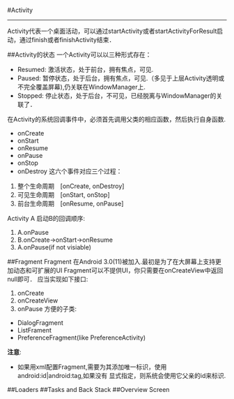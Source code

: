 #Activity

***

Activity代表一个桌面活动，可以通过startActivity或者startActivityForResult启动，通过finish或者finishActivity结束．

##Activity的状态
一个Activity可以以三种形式存在：
  * Resumed: 激活状态，处于前台，拥有焦点，可见.
  * Paused: 暂停状态，处于后台，拥有焦点，可见.（多见于上层Activity透明或不完全覆盖屏幕),仍关联在WindowManager上.
  * Stopped: 停止状态，处于后台，不可见，已经脱离与WindowManager的关联了．

在Activity的系统回调事件中，必须首先调用父类的相应函数，然后执行自身函数.
  * onCreate
  * onStart
  * onResume
  * onPause
  * onStop
  * onDestroy
这六个事件对应三个过程：
  1. 整个生命周期　[onCreate, onDestroy]
  2. 可见生命周期　[onStart, onStop]
  3. 前台生命周期　[onResume, onPause]

Activity A 启动B的回调顺序:
  1. A.onPause
  2. B.onCreate->onStart->onResume
  3. A.onPause(if not visiable)

##Fragment
Fragment 在Android 3.0(11)被加入.最初是为了在大屏幕上支持更加动态和可扩展的UI
Fragment可以不提供UI，你只需要在onCreateView中返回null即可．
应当实现如下接口:
  1. onCreate
  2. onCreateView
  3. onPause
方便的子类:
  * DialogFragment
  * ListFrament
  * PreferenceFragment(like PreferenceActivity)


**注意**:
  * 如果用xml配置Fragment,需要为其添加唯一标识，使用android:id|android:tag,如果没有
  显式指定，则系统会使用它父亲的id来标识.




##Loaders
##Tasks and Back Stack
##Overview Screen
